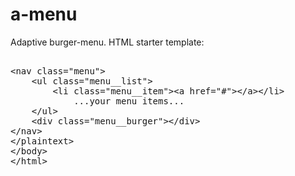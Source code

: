 # a-menu

Adaptive burger-menu. HTML starter template:

<plaintext> 
<nav class="menu">
	<ul class="menu__list">
		<li class="menu__item"><a href="#"></a></li>
          	...your menu items...
	</ul>
	<div class="menu__burger"></div>
</nav> 
</plaintext>

